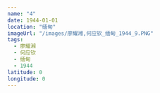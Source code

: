 ```yaml
---
name: "4"
date: 1944-01-01
location: "缅甸"
imageUrl: "/images/廖耀湘,何应钦_缅甸_1944_9.PNG"
tags:
  - 廖耀湘
  - 何应钦
  - 缅甸
  - 1944
latitude: 0
longitude: 0
---
```


